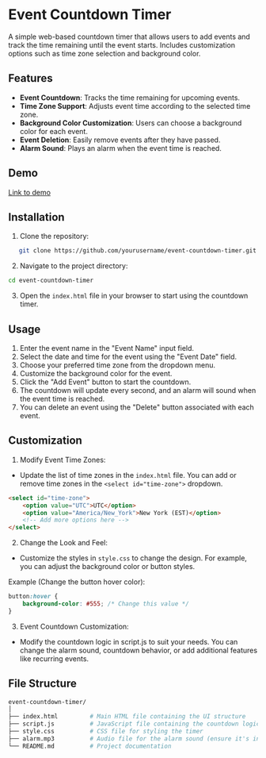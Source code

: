 # Event Countdown Timer
A simple web-based countdown timer that allows users to add events and track the time remaining until the event starts. Includes customization options such as time zone selection and background color.

## Features

- **Event Countdown**: Tracks the time remaining for upcoming events.
- **Time Zone Support**: Adjusts event time according to the selected time zone.
- **Background Color Customization**: Users can choose a background color for each event.
- **Event Deletion**: Easily remove events after they have passed.
- **Alarm Sound**: Plays an alarm when the event time is reached.

## Demo

[Link to demo]()

## Installation

1. Clone the repository:
```bash
   git clone https://github.com/yourusername/event-countdown-timer.git
```
2. Navigate to the project directory:
```bash
cd event-countdown-timer
```
3. Open the `index.html` file in your browser to start using the countdown timer.

## Usage
1. Enter the event name in the "Event Name" input field.
2. Select the date and time for the event using the "Event Date" field.
3. Choose your preferred time zone from the dropdown menu.
4. Customize the background color for the event.
5. Click the "Add Event" button to start the countdown.
6. The countdown will update every second, and an alarm will sound when the event time is reached.
7. You can delete an event using the "Delete" button associated with each event.

## Customization

1. Modify Event Time Zones:
- Update the list of time zones in the `index.html` file. You can add or remove time zones in the `<select id="time-zone">` dropdown.
```html
<select id="time-zone">
    <option value="UTC">UTC</option>
    <option value="America/New_York">New York (EST)</option>
    <!-- Add more options here -->
</select>
```

2. Change the Look and Feel:

- Customize the styles in `style.css` to change the design. For example, you can adjust the background color or button styles.

Example (Change the button hover color):
```css
button:hover {
    background-color: #555; /* Change this value */
}
```
3. Event Countdown Customization:

- Modify the countdown logic in script.js to suit your needs. You can change the alarm sound, countdown behavior, or add additional features like recurring events.

## File Structure
```bash
event-countdown-timer/
│
├── index.html         # Main HTML file containing the UI structure
├── script.js          # JavaScript file containing the countdown logic
├── style.css          # CSS file for styling the timer
├── alarm.mp3          # Audio file for the alarm sound (ensure it's included)
└── README.md          # Project documentation

```
